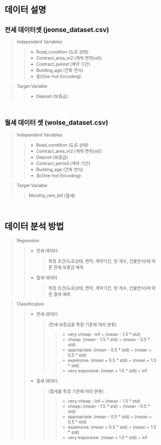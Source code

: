 데이터 설명
===============

전세 데이터셋 (jeonse_dataset.csv)
----------------
> Independent Variables
>   > * Road_condition (도로 상태)
>   > * Contract_area_m2 (계약 면적(㎡))
>   > * Contract_period (계약 기간)
>   > * Building_age (건축 연식)
>   > * 동(One-hot-Encoding)

> Target Variable
>   > * Deposit (보증금)

<br/>

월세 데이터 셋 (wolse_dataset.csv)
----------------
> Independent Variables
>   > * Road_condition (도로 상태)
>   > * Contract_area_m2 (계약 면적(㎡))
>   > * Deposit (보증금)
>   > * Contract_period (계약 기간)
>   > * Building_age (건축 연식)
>   > * 동(One-hot-Encoding)

> Target Variable
>   > Monthly_rent_bill (월세)

<br/>

데이터 분석 방법
===============
> Regression
>   > * 전세 데이터: 
>   >   > 특정 조건(도로상태, 면적, 계약기간, 방 개수, 건물연식)에 따른 전세 보증금 예측
>   > * 월세 데이터
>   >   > 특정 조건(도로상태, 면적, 계약기간, 방 개수, 건물연식)에 따른 월세 예측

> Classification
>   > * 전세 데이터:
>   >   > (전세 보증금을 특정 기준에 따라 분류)
>   >   >   > * very cheap: -inf ~ (mean - 1.5 * std)
>   >   >   > * cheap: (mean - 1.5 * std) ~ (mean - 0.5 * std)
>   >   >   > * appropriate: (mean - 0.5 * std) ~ (mean + 0.5 * std)
>   >   >   > * expensive: (mean + 0.5 * std) ~ (mean + 1.5 * std)
>   >   >   > * very expensive: (mean + 1.5 * std) ~ inf
>   > * 월세 데이터:
>   >   > (월세를 특정 기준에 따라 분류)
>   >   >   > * very cheap: -inf ~ (mean - 1.5 * std)
>   >   >   > * cheap: (mean - 1.5 * std) ~ (mean - 0.5 * std)
>   >   >   > * appropriate: (mean - 0.5 * std) ~ (mean + 0.5 * std)
>   >   >   > * expensive: (mean + 0.5 * std) ~ (mean + 1.5 * std)
>   >   >   > * very expensive: (mean + 1.5 * std) ~ inf

